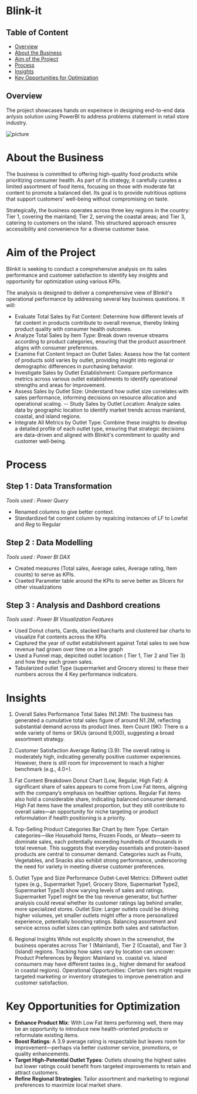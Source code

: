 # Blink-it

## Table of Content

- [Overview](#overview)
- [About the Business](#about-the-business)
- [Aim of the Project](#aim-of-the-project)
- [Process](#process)
- [Insights](#insights)
- [Key Opportunities for Optimization](#key-opportunities-for-optimization)

  
## Overview
The project showcases hands on expeinece in designing end-to-end data anlysis solution using PowerBI to address problems statement in retail store industry.

![picture](https://github.com/user-attachments/assets/f3787771-4cd6-4cfc-b451-61bb9441f198)


# About the Business
The business is committed to offering high-quality food products while prioritizing consumer health. As part of its strategy, it carefully curates a limited assortment of food items, focusing on those with moderate fat content to promote a balanced diet. Its goal is to provide nutritious options that support customers' well-being without compromising on taste.

Strategically, the business operates across three key regions in the country: Tier 1, covering the mainland; Tier 2, serving the coastal areas; and Tier 3, catering to customers on the island. This structured approach ensures accessibility and convenience for a diverse customer base.

# Aim of the Project
Blinkit is seeking to conduct a comprehensive analysis on its sales performance and customer satisfaction to identify key insights and opportunity for optimization using various KPIs.

The analysis is designed to deliver a comprehensive view of Blinkit's operational performance by addressing several key business questions. It will:
- Evaluate Total Sales by Fat Content: Determine how different levels of fat content in products contribute to overall revenue, thereby linking product quality with consumer health outcomes.
- Analyze Total Sales by Item Type: Break down revenue streams according to product categories, ensuring that the product assortment aligns with consumer preferences.
- Examine Fat Content Impact on Outlet Sales: Assess how the fat content of products sold varies by outlet, providing insight into regional or demographic differences in purchasing behavior.
- Investigate Sales by Outlet Establishment: Compare performance metrics across various outlet establishments to identify operational strengths and areas for improvement.
- Assess Sales by Outlet Size: Understand how outlet size correlates with sales performance, informing decisions on resource allocation and operational scaling.
-- Study Sales by Outlet Location: Analyze sales data by geographic location to identify market trends across mainland, coastal, and island regions.
- Integrate All Metrics by Outlet Type: Combine these insights to develop a detailed profile of each outlet type, ensuring that strategic decisions are data-driven and aligned with Blinkit's commitment to quality and customer well-being.


# Process
## Step 1 : Data Transformation
 _Tools used : Power Query_
 - Renamed columns to give better context.
 - Standardized fat content column by repalcing instances of _LF_ to Lowfat and _Reg_ to Regular
  
## Step 2 : Data Modelling
  _Tools used : Power BI DAX_
 - Created measures (Total sales, Average sales, Average rating, Item counts) to serve as  KPIs.
 - Craeted Parameter table around the KPIs to serve better as Slicers for other visualizations

## Step 3 : Analysis and Dashbord creations
  _Tools used : Power BI Visualization Features_
 - Used Donut charts, Cards, stacked barcharts and clustered bar charts to visualize Fat contents across the KPIs
 - Captured the year of outlet establishment against Total sales to see how revenue had grown over time on a line graph
 - Used a Funnel map, depicited outlet location ( Tier 1, Tier 2 and Tier 3) and how they each grown sales.
 - Tabularized outlet Type (supermarket and Grocery stores)  to these their numbers across the 4 Key performance indicators.

# Insights 

1. Overall Sales Performance
Total Sales (N1.2M): The business has generated a cumulative total sales figure of around N1.2M, reflecting substantial demand across its product lines.
Item Count (9K): There is a wide variety of items or SKUs (around 9,000), suggesting a broad assortment strategy.

2. Customer Satisfaction
Average Rating (3.9): The overall rating is moderately high, indicating generally positive customer experiences. However, there is still room for improvement to reach a higher benchmark (e.g., 4.0+).

3. Fat Content Breakdown
Donut Chart (Low, Regular, High Fat):
A significant share of sales appears to come from Low Fat items, aligning with the company’s emphasis on healthier options.
Regular Fat items also hold a considerable share, indicating balanced consumer demand.
High Fat items have the smallest proportion, but they still contribute to overall sales—an opportunity for niche targeting or product reformulation if health positioning is a priority.

4. Top-Selling Product Categories
Bar Chart by Item Type: Certain categories—like Household Items, Frozen Foods, or Meats—seem to dominate sales, each potentially exceeding hundreds of thousands in total revenue.
This suggests that everyday essentials and protein-based products are central to consumer demand.
Categories such as Fruits, Vegetables, and Snacks also exhibit strong performance, underscoring the need for variety in meeting diverse customer preferences.

5. Outlet Type and Size Performance
Outlet-Level Metrics: Different outlet types (e.g., Supermarket Type1, Grocery Store, Supermarket Type2, Supermarket Type3) show varying levels of sales and ratings.
Supermarket Type1 might be the top revenue generator, but further analysis could reveal whether its customer ratings lag behind smaller, more specialized stores.
Outlet Size: Larger outlets could be driving higher volumes, yet smaller outlets might offer a more personalized experience, potentially boosting ratings. Balancing assortment and service across outlet sizes can optimize both sales and satisfaction.

6. Regional Insights
While not explicitly shown in the screenshot, the business operates across Tier 1 (Mainland), Tier 2 (Coastal), and Tier 3 (Island) regions. Tracking how sales vary by location can uncover:
Product Preferences by Region: Mainland vs. coastal vs. island consumers may have different tastes (e.g., higher demand for seafood in coastal regions).
Operational Opportunities: Certain tiers might require targeted marketing or inventory strategies to improve penetration and customer satisfaction.

# Key Opportunities for Optimization
- **Enhance Product Mix**: With Low Fat items performing well, there may be an opportunity to introduce new health-oriented products or reformulate existing items.
- **Boost Ratings**: A 3.9 average rating is respectable but leaves room for improvement—perhaps via better customer service, promotions, or quality enhancements.
- **Target High-Potential Outlet Types**: Outlets showing the highest sales but lower ratings could benefit from targeted improvements to retain and attract customers.
- **Refine Regional Strategies**: Tailor assortment and marketing to regional preferences to maximize local market share.

